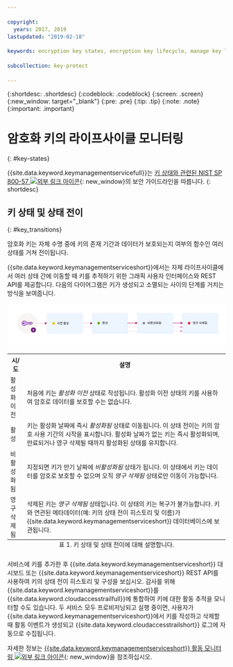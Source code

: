 ```yaml
---

copyright:
  years: 2017, 2019
lastupdated: "2019-02-18"

keywords: encryption key states, encryption key lifecycle, manage key lifecycle

subcollection: key-protect

---
```


{:shortdesc: .shortdesc}
{:codeblock: .codeblock}
{:screen: .screen}
{:new_window: target="_blank"}
{:pre: .pre}
{:tip: .tip}
{:note: .note}
{:important: .important}

# 암호화 키의 라이프사이클 모니터링
{: #key-states}

{{site.data.keyword.keymanagementservicefull}}는 [키 상태와 관련된 NIST SP 800-57 ![외부 링크 아이콘](../../../icons/launch-glyph.svg "외부 링크 아이콘")](http://nvlpubs.nist.gov/nistpubs/SpecialPublications/NIST.SP.800-57pt1r4.pdf){: new_window}의 보안 가이드라인을 따릅니다.
{: shortdesc}

## 키 상태 및 상태 전이
{: #key_transitions}

암호화 키는 자체 수명 중에 키의 존재 기간과 데이터가 보호되는지 여부의 함수인 여러 상태를 거쳐 전이됩니다. 

{{site.data.keyword.keymanagementserviceshort}}에서는 자체 라이프사이클에서 여러 상태 간에 이동할 때 키를 추적하기 위한 그래픽 사용자 인터페이스와 REST API를 제공합니다. 다음의 다이어그램은 키가 생성되고 소멸되는 사이의 단계를 거치는 방식을 보여줍니다.

![다이어그램은 다음 정의 표에 설명된 것과 동일한 컴포넌트를 보여줍니다.](../images/key-states_min.svg)

<table>
  <tr>
    <th>시/도</th>
    <th>설명</th>
  </tr>
  <tr>
    <td>활성화 이전</td>
    <td>처음에 키는 <i>활성화 이전</i> 상태로 작성됩니다. 활성화 이전 상태의 키를 사용하여 암호로 데이터를 보호할 수는 없습니다.</td>
  </tr>
  <tr>
    <td>활성</td>
    <td>키는 활성화 날짜에 즉시 <i>활성화됨</i> 상태로 이동됩니다. 이 상태 전이는 키의 암호 사용 기간의 시작을 표시합니다. 활성화 날짜가 없는 키는 즉시 활성화되며, 만료되거나 영구 삭제될 때까지 활성화된 상태를 유지합니다.</td>
  </tr>
  <tr>
    <td>비활성화됨</td>
    <td>지정되면 키가 만기 날짜에 <i>비활성화됨</i> 상태가 됩니다. 이 상태에서 키는 데이터를 암호로 보호할 수 없으며 오직 <i>영구 삭제됨</i> 상태로만 이동이 가능합니다.</td>
  </tr>
  <tr>
    <td>영구 삭제됨</td>
    <td>삭제된 키는 <i>영구 삭제됨</i> 상태입니다. 이 상태의 키는 복구가 불가능합니다. 키와 연관된 메타데이터(예: 키의 상태 전이 히스토리 및 이름)가 {{site.data.keyword.keymanagementserviceshort}} 데이터베이스에 보관됩니다. </td>
  </tr>
  <caption style="caption-side:bottom;">표 1. 키 상태 및 상태 전이에 대해 설명합니다.</caption>
</table>

서비스에 키를 추가한 후 {{site.data.keyword.keymanagementserviceshort}} 대시보드 또는 {{site.data.keyword.keymanagementserviceshort}} REST API를 사용하여 키의 상태 전이 히스토리 및 구성을 보십시오. 감사를 위해 {{site.data.keyword.keymanagementserviceshort}}를 {{site.data.keyword.cloudaccesstrailfull}}에 통합하여 키에 대한 활동 추적을 모니터할 수도 있습니다. 두 서비스 모두 프로비저닝되고 실행 중이면, 사용자가 {{site.data.keyword.keymanagementserviceshort}}에서 키를 작성하고 삭제할 때 활동 이벤트가 생성되고 {{site.data.keyword.cloudaccesstrailshort}} 로그에 자동으로 수집됩니다. 

자세한 정보는 [{{site.data.keyword.keymanagementserviceshort}} 활동 모니터링 ![외부 링크 아이콘](../../../icons/launch-glyph.svg "외부 링크 아이콘")](/docs/services/cloud-activity-tracker?topic=cloud-activity-tracker-kp){: new_window}을 참조하십시오.
